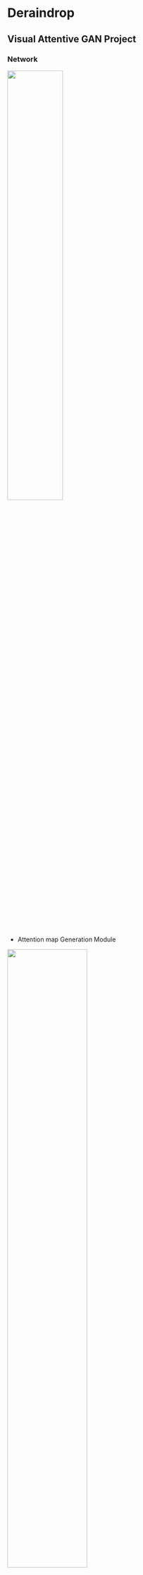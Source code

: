 # Deraindrop

## Visual Attentive GAN Project
### Network
  <img src="https://user-images.githubusercontent.com/74402562/118164824-7eab1980-b45e-11eb-9b0e-beab280f1db1.png" width="50%" height="50%"></img>

- Attention map Generation Module    

<img src="https://user-images.githubusercontent.com/74402562/118165073-d5185800-b45e-11eb-9377-c136f029aa9b.png" width="60%" height="60%"></img>

- Autoencoder - Raindrop Free Generation Module     

<img src="https://user-images.githubusercontent.com/74402562/118163296-c7fa6980-b45c-11eb-9040-5b94ca7f8623.png" width="80%" height="80%"></img>

  <img src="https://user-images.githubusercontent.com/74402562/118165525-5839ae00-b45f-11eb-8cfe-5f464ddb3440.png" width="50%" height="50%"></img>
  <img src="https://user-images.githubusercontent.com/74402562/118165527-58d24480-b45f-11eb-9eb9-e2c1678d16d5.png" width="50%" height="50%"></img>

------------------------------------
### Result
- PSNR : 31.73  , SSIM : 0.9591    
<img src="https://user-images.githubusercontent.com/74402562/118083626-3a862d80-b3fa-11eb-9edc-97ad098b5daf.png" width="60%" height="60%"></img>

- PSNR : 35.74  , SSIM : 0.9864   
<img src="https://user-images.githubusercontent.com/74402562/118083630-3b1ec400-b3fa-11eb-817e-2e262512798d.png" width="60%" height="60%"></img>

- PSNR : 33.18  , SSIM : 0.9691   
<img src="https://user-images.githubusercontent.com/74402562/118083632-3bb75a80-b3fa-11eb-9814-592c9abd8e61.png" width="60%" height="60%"></img>

- PSNR : 32.65  , SSIM : 0.9624   
<img src="https://user-images.githubusercontent.com/74402562/118083635-3c4ff100-b3fa-11eb-8283-e9a5f34c2f40.png" width="60%" height="60%"></img>

- PSNR : 32.32  , SSIM : 0.9783   
<img src="https://user-images.githubusercontent.com/74402562/118083634-3c4ff100-b3fa-11eb-86c2-b63ee41fc6fb.png" width="60%" height="60%"></img>

- PSNR : 34.48  , SSIM : 0.9788   
<img src="https://user-images.githubusercontent.com/74402562/118083638-3ce88780-b3fa-11eb-87e1-d523e400408d.png" width="60%" height="60%"></img>

- PSNR : 32.14  , SSIM : 0.9810   
<img src="https://user-images.githubusercontent.com/74402562/118083641-3d811e00-b3fa-11eb-98cc-f86e0e195ded.png" width="60%" height="60%"></img>

- PSNR : 32.15  , SSIM : 0.9750   
<img src="https://user-images.githubusercontent.com/74402562/118083640-3ce88780-b3fa-11eb-9c96-c4389f96e53d.png" width="60%" height="60%"></img>

---------------------------
### Result of Object Detection
<img src="https://user-images.githubusercontent.com/74402562/117578056-7e8ddf80-b127-11eb-9cb4-a5bca46e6b91.png" width="450px" height="180px"></img>

<img src="https://user-images.githubusercontent.com/74402562/117578057-80f03980-b127-11eb-8fca-39e23c05ed17.png" width="450px" height="180px"></img>

<img src="https://user-images.githubusercontent.com/74402562/117578060-83529380-b127-11eb-9049-0fc7e03f0a3b.png" width="450px" height="300px"></img>
<img src="https://user-images.githubusercontent.com/74402562/117578065-864d8400-b127-11eb-993c-be0e9fe84fb0.png" width="450px" height="300px"></img>

-----------------------------
### References

- LSGAN : https://arxiv.org/pdf/1611.04076.pdf
- SRGAN : https://arxiv.org/pdf/1609.04802.pdf
- RCAN(Image Super-Resolution Using Very Deep Residual Channel Attention Networks) : https://arxiv.org/pdf/1807.02758.pdf
- pix2pix : https://arxiv.org/pdf/1611.07004.pdf
- Neural style transfer : https://arxiv.org/pdf/1508.06576v2.pdf
- Loss Functions for Image Restoration with Neural Networks : https://arxiv.org/pdf/1511.08861.pdf
